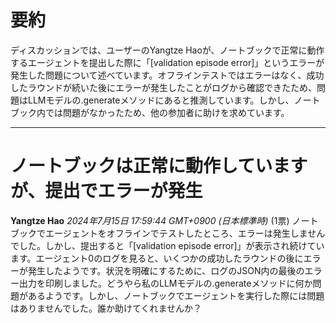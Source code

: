 # 要約 
ディスカッションでは、ユーザーのYangtze Haoが、ノートブックで正常に動作するエージェントを提出した際に「[validation episode error]」というエラーが発生した問題について述べています。オフラインテストではエラーはなく、成功したラウンドが続いた後にエラーが発生したことがログから確認できたため、問題はLLMモデルの.generateメソッドにあると推測しています。しかし、ノートブック内では問題がなかったため、他の参加者に助けを求めています。

---
# ノートブックは正常に動作していますが、提出でエラーが発生
**Yangtze Hao** *2024年7月15日 17:59:44 GMT+0900 (日本標準時)* (1票)
ノートブックでエージェントをオフラインでテストしたところ、エラーは発生しませんでした。しかし、提出すると「[validation episode error]」が表示され続けています。エージェント0のログを見ると、いくつかの成功したラウンドの後にエラーが発生したようです。状況を明確にするために、ログのJSON内の最後のエラー出力を印刷しました。どうやら私のLLMモデルの.generateメソッドに何か問題があるようです。しかし、ノートブックでエージェントを実行した際には問題はありませんでした。誰か助けてくれませんか？

